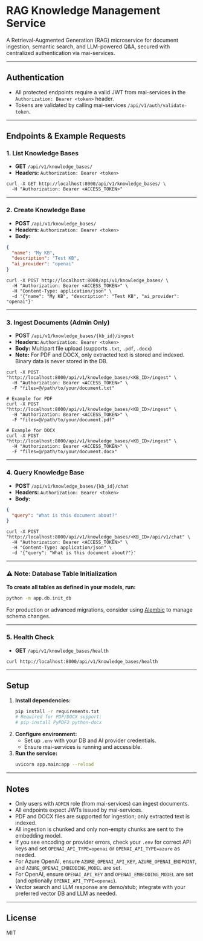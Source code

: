 # RAG Knowledge Management Service

A Retrieval-Augmented Generation (RAG) microservice for document ingestion, semantic search, and LLM-powered Q&A, secured with centralized authentication via mai-services.

---

## **Authentication**
- All protected endpoints require a valid JWT from mai-services in the `Authorization: Bearer <token>` header.
- Tokens are validated by calling mai-services `/api/v1/auth/validate-token`.

---

## **Endpoints & Example Requests**

### 1. **List Knowledge Bases**
- **GET** `/api/v1/knowledge_bases/`
- **Headers:** `Authorization: Bearer <token>`

```
curl -X GET http://localhost:8000/api/v1/knowledge_bases/ \
  -H "Authorization: Bearer <ACCESS_TOKEN>"
```

---

### 2. **Create Knowledge Base**
- **POST** `/api/v1/knowledge_bases/`
- **Headers:** `Authorization: Bearer <token>`
- **Body:**
```json
{
  "name": "My KB",
  "description": "Test KB",
  "ai_provider": "openai"
}
```

```
curl -X POST http://localhost:8000/api/v1/knowledge_bases/ \
  -H "Authorization: Bearer <ACCESS_TOKEN>" \
  -H "Content-Type: application/json" \
  -d '{"name": "My KB", "description": "Test KB", "ai_provider": "openai"}'
```

---

### 3. **Ingest Documents (Admin Only)**
- **POST** `/api/v1/knowledge_bases/{kb_id}/ingest`
- **Headers:** `Authorization: Bearer <token>`
- **Body:** Multipart file upload (supports `.txt`, `.pdf`, `.docx`)
- **Note:** For PDF and DOCX, only extracted text is stored and indexed. Binary data is never stored in the DB.

```
curl -X POST "http://localhost:8000/api/v1/knowledge_bases/<KB_ID>/ingest" \
  -H "Authorization: Bearer <ACCESS_TOKEN>" \
  -F "files=@/path/to/your/document.txt"

# Example for PDF
curl -X POST "http://localhost:8000/api/v1/knowledge_bases/<KB_ID>/ingest" \
  -H "Authorization: Bearer <ACCESS_TOKEN>" \
  -F "files=@/path/to/your/document.pdf"

# Example for DOCX
curl -X POST "http://localhost:8000/api/v1/knowledge_bases/<KB_ID>/ingest" \
  -H "Authorization: Bearer <ACCESS_TOKEN>" \
  -F "files=@/path/to/your/document.docx"
```

---

### 4. **Query Knowledge Base**
- **POST** `/api/v1/knowledge_bases/{kb_id}/chat`
- **Headers:** `Authorization: Bearer <token>`
- **Body:**
```json
{
  "query": "What is this document about?"
}
```

```
curl -X POST "http://localhost:8000/api/v1/knowledge_bases/<KB_ID>/api/v1/chat" \
  -H "Authorization: Bearer <ACCESS_TOKEN>" \
  -H "Content-Type: application/json" \
  -d '{"query": "What is this document about?"}'
```

---

### ⚠️ Note: Database Table Initialization

**To create all tables as defined in your models, run:**
```bash
python -m app.db.init_db
```

For production or advanced migrations, consider using [Alembic](https://alembic.sqlalchemy.org/) to manage schema changes.

---

### 5. **Health Check**
- **GET** `/api/v1/knowledge_bases/health`

```
curl http://localhost:8000/api/v1/knowledge_bases/health
```

---

## **Setup**

1. **Install dependencies:**
   ```bash
   pip install -r requirements.txt
   # Required for PDF/DOCX support:
   # pip install PyPDF2 python-docx
   ```
2. **Configure environment:**
   - Set up `.env` with your DB and AI provider credentials.
   - Ensure mai-services is running and accessible.
3. **Run the service:**
   ```bash
   uvicorn app.main:app --reload
   ```

---

## **Notes**
- Only users with `ADMIN` role (from mai-services) can ingest documents.
- All endpoints expect JWTs issued by mai-services.
- PDF and DOCX files are supported for ingestion; only extracted text is indexed.
- All ingestion is chunked and only non-empty chunks are sent to the embedding model.
- If you see encoding or provider errors, check your `.env` for correct API keys and set `OPENAI_API_TYPE=openai` or `OPENAI_API_TYPE=azure` as needed.
- For Azure OpenAI, ensure `AZURE_OPENAI_API_KEY`, `AZURE_OPENAI_ENDPOINT`, and `AZURE_OPENAI_EMBEDDING_MODEL` are set.
- For OpenAI, ensure `OPENAI_API_KEY` and `OPENAI_EMBEDDING_MODEL` are set (and optionally `OPENAI_API_TYPE=openai`).
- Vector search and LLM response are demo/stub; integrate with your preferred vector DB and LLM as needed.

---

## **License**
MIT
